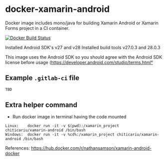 # docker-xamarin-android
Docker image includes mono/java for building Xamarin Android or Xamarin Forms project in a CI container.

[![Docker Build Status](https://img.shields.io/docker/cloud/build/chiticariu/xamarin-android.svg)](https://cloud.docker.com/repository/docker/chiticariu/xamarin-android)

Installed Android SDK's v27 and v28
Installed build tools v27.0.3 and 28.0.3

This image uses the Android SDK so you should agree with the Android SDK license before usage (https://developer.android.com/studio/terms.html°

## Example `.gitlab-ci` file
```Dockerfile
TBD
```
## Extra helper command
- Run docker image in terminal having the code mounted
```
Linux:    docker run -it -v $(pwd):/xamarin_project chiticariu/xamarin-android /bin/bash
Windows:  docker run -it -v %cd%:/xamarin_project chiticariu/xamarin-android /bin/bash
```

References:
https://hub.docker.com/r/nathansamson/xamarin-android-docker
